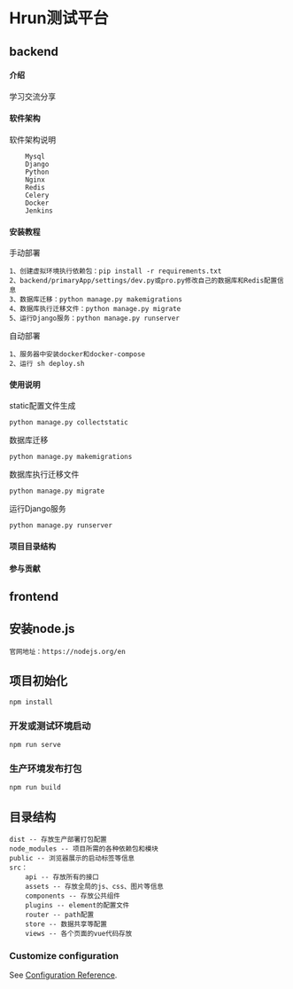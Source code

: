 # Hrun测试平台

## backend

#### 介绍
学习交流分享

#### 软件架构
软件架构说明
```
    Mysql
    Django
    Python
    Nginx
    Redis
    Celery
    Docker
    Jenkins
```

#### 安装教程
手动部署
```
1、创建虚拟环境执行依赖包：pip install -r requirements.txt
2、backend/primaryApp/settings/dev.py或pro.py修改自己的数据库和Redis配置信息
3、数据库迁移：python manage.py makemigrations
4、数据库执行迁移文件：python manage.py migrate
5、运行Django服务：python manage.py runserver
```
自动部署
```
1、服务器中安装docker和docker-compose
2、运行 sh deploy.sh
```
#### 使用说明
static配置文件生成
```
python manage.py collectstatic
```
数据库迁移
```
python manage.py makemigrations
```
数据库执行迁移文件
```
python manage.py migrate
```
运行Django服务
```
python manage.py runserver
```
#### 项目目录结构

#### 参与贡献


## frontend

## 安装node.js
```
官网地址：https://nodejs.org/en
```

## 项目初始化
```
npm install
```

### 开发或测试环境启动
```
npm run serve
```

### 生产环境发布打包
```
npm run build
```
## 目录结构
```
dist -- 存放生产部署打包配置
node_modules -- 项目所需的各种依赖包和模块
public -- 浏览器展示的启动标签等信息
src：
    api -- 存放所有的接口
    assets -- 存放全局的js、css、图片等信息
    components -- 存放公共组件
    plugins -- element的配置文件
    router -- path配置
    store -- 数据共享等配置
    views -- 各个页面的vue代码存放
```
### Customize configuration
See [Configuration Reference](https://cli.vuejs.org/config/).
